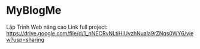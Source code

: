 # MyBlogMe
Lập Trình Web nâng cao
Link full project: https://drive.google.com/file/d/1_nNECRvNLtiHIUvzhNuala9rZNqs0WY6/view?usp=sharing
